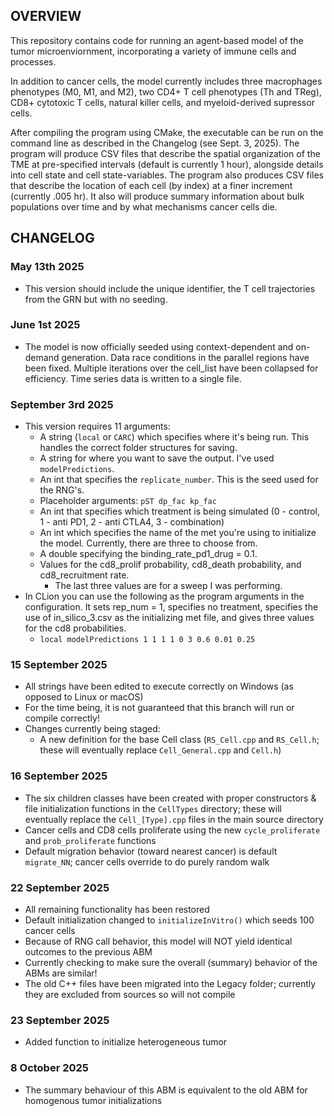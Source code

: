 ## OVERVIEW
This repository contains code for running an agent-based model of the tumor microenviornment, incorporating a variety of immune cells and processes.

In addition to cancer cells, the model currently includes three macrophages phenotypes (M0, M1, and M2), two CD4+ T cell phenotypes (Th and TReg), CD8+ cytotoxic T cells, natural killer cells, and myeloid-derived supressor cells.

After compiling the program using CMake, the executable can be run on the command line as described in the Changelog (see Sept. 3, 2025).
The program will produce CSV files that describe the spatial organization of the TME at pre-specified intervals (default is currently 1 hour), alongside details into cell state and cell state-variables.
The program also produces CSV files that describe the location of each cell (by index) at a finer increment (currently .005 hr). 
It also will produce summary information about bulk populations over time and by what mechanisms cancer cells die.

## CHANGELOG

### May 13th 2025
- This version should include the unique identifier, the T cell trajectories from the GRN but with no seeding.
### June 1st 2025
- The model is now officially seeded using context-dependent and on-demand generation. Data race conditions in the parallel regions have been fixed. Multiple iterations over the cell_list have been collapsed for efficiency. Time series data is written to a single file.
### September 3rd 2025
- This version requires 11 arguments:
    - A string (`local` or `CARC`) which specifies where it's being run. This handles the correct folder structures for saving.
    - A string for where you want to save the output. I've used `modelPredictions`.
    - An int that specifies the `replicate_number`. This is the seed used for the RNG's.
    - Placeholder arguments: `pST dp_fac kp_fac`
    - An int that specifies which treatment is being simulated (0 - control, 1 - anti PD1, 2 - anti CTLA4, 3 - combination)
    - An int which specifies the name of the met you're using to initialize the model. Currently, there are three to choose from.
    - A double specifying the binding_rate_pd1_drug = 0.1.
    - Values for the cd8_prolif probability, cd8_death probability, and cd8_recruitment rate.
        - The last three values are for a sweep I was performing.
- In CLion you can use the following as the program arguments in the configuration. It sets rep_num = 1, specifies no treatment, specifies the use of in_silico_3.csv as the initializing met file, and gives three values for the cd8 probabilities.
    - `local modelPredictions 1 1 1 1 0 3 0.6 0.01 0.25`
### 15 September 2025
- All strings have been edited to execute correctly on Windows (as opposed to Linux or macOS)
- For the time being, it is not guaranteed that this branch will run or compile correctly!
- Changes currently being staged:
    - A new definition for the base Cell class (`RS_Cell.cpp` and `RS_Cell.h`; these will eventually replace `Cell_General.cpp` and `Cell.h`)

### 16 September 2025
- The six children classes have been created with proper constructors & file initialization functions in the `CellTypes` directory; these will eventually replace the `Cell_[Type].cpp` files in the main source directory
- Cancer cells and CD8 cells proliferate using the new `cycle_proliferate` and `prob_proliferate` functions
- Default migration behavior (toward nearest cancer) is default `migrate_NN`; cancer cells override to do purely random walk

### 22 September 2025
- All remaining functionality has been restored
- Default initialization changed to `initializeInVitro()` which seeds 100 cancer cells
- Because of RNG call behavior, this model will NOT yield identical outcomes to the previous ABM
- Currently checking to make sure the overall (summary) behavior of the ABMs are similar!
- The old C++ files have been migrated into the Legacy folder; currently they are excluded from sources so will not compile

### 23 September 2025
- Added function to initialize heterogeneous tumor

### 8 October 2025
- The summary behaviour of this ABM is equivalent to the old ABM for homogenous tumor initializations